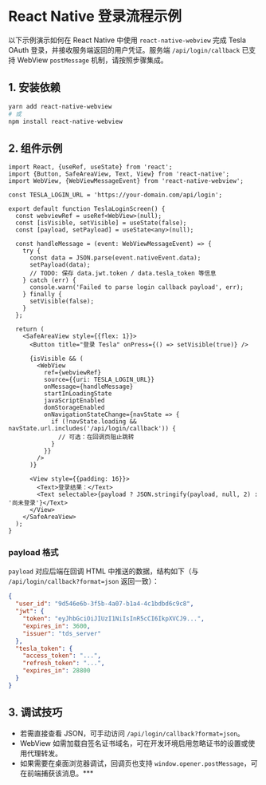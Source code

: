 # React Native 登录流程示例

以下示例演示如何在 React Native 中使用 `react-native-webview` 完成 Tesla OAuth 登录，并接收服务端返回的用户凭证。服务端 `/api/login/callback` 已支持 WebView `postMessage` 机制，请按照步骤集成。

## 1. 安装依赖

```bash
yarn add react-native-webview
# 或
npm install react-native-webview
```

## 2. 组件示例

```tsx
import React, {useRef, useState} from 'react';
import {Button, SafeAreaView, Text, View} from 'react-native';
import WebView, {WebViewMessageEvent} from 'react-native-webview';

const TESLA_LOGIN_URL = 'https://your-domain.com/api/login';

export default function TeslaLoginScreen() {
  const webviewRef = useRef<WebView>(null);
  const [isVisible, setVisible] = useState(false);
  const [payload, setPayload] = useState<any>(null);

  const handleMessage = (event: WebViewMessageEvent) => {
    try {
      const data = JSON.parse(event.nativeEvent.data);
      setPayload(data);
      // TODO: 保存 data.jwt.token / data.tesla_token 等信息
    } catch (err) {
      console.warn('Failed to parse login callback payload', err);
    } finally {
      setVisible(false);
    }
  };

  return (
    <SafeAreaView style={{flex: 1}}>
      <Button title="登录 Tesla" onPress={() => setVisible(true)} />

      {isVisible && (
        <WebView
          ref={webviewRef}
          source={{uri: TESLA_LOGIN_URL}}
          onMessage={handleMessage}
          startInLoadingState
          javaScriptEnabled
          domStorageEnabled
          onNavigationStateChange={navState => {
            if (!navState.loading && navState.url.includes('/api/login/callback')) {
              // 可选：在回调页阻止跳转
            }
          }}
        />
      )}

      <View style={{padding: 16}}>
        <Text>登录结果：</Text>
        <Text selectable>{payload ? JSON.stringify(payload, null, 2) : '尚未登录'}</Text>
      </View>
    </SafeAreaView>
  );
}
```

### payload 格式

`payload` 对应后端在回调 HTML 中推送的数据，结构如下（与 `/api/login/callback?format=json` 返回一致）：

```json
{
  "user_id": "9d546e6b-3f5b-4a07-b1a4-4c1bdbd6c9c8",
  "jwt": {
    "token": "eyJhbGciOiJIUzI1NiIsInR5cCI6IkpXVCJ9...",
    "expires_in": 3600,
    "issuer": "tds_server"
  },
  "tesla_token": {
    "access_token": "...",
    "refresh_token": "...",
    "expires_in": 28800
  }
}
```

## 3. 调试技巧

- 若需直接查看 JSON，可手动访问 `/api/login/callback?format=json`。
- WebView 如需加载自签名证书域名，可在开发环境启用忽略证书的设置或使用代理转发。
- 如果需要在桌面浏览器调试，回调页也支持 `window.opener.postMessage`，可在前端捕获该消息。***
